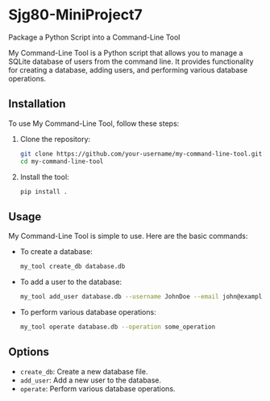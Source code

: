 # Sjg80-MiniProject7
Package a Python Script into a Command-Line Tool 

My Command-Line Tool is a Python script that allows you to manage a SQLite database of users from the command line. It provides functionality for creating a database, adding users, and performing various database operations.

## Installation

To use My Command-Line Tool, follow these steps:

1. Clone the repository:
   ```bash
   git clone https://github.com/your-username/my-command-line-tool.git
   cd my-command-line-tool
   ```

2. Install the tool:
   ```bash
   pip install .
   ```

## Usage

My Command-Line Tool is simple to use. Here are the basic commands:

- To create a database:
   ```bash
   my_tool create_db database.db
   ```

- To add a user to the database:
   ```bash
   my_tool add_user database.db --username JohnDoe --email john@example.com
   ```

- To perform various database operations:
   ```bash
   my_tool operate database.db --operation some_operation
   ```

## Options
- `create_db`: Create a new database file.
- `add_user`: Add a new user to the database.
- `operate`: Perform various database operations.

